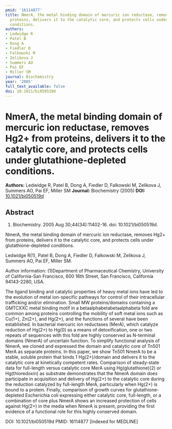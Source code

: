 ```yaml
---
pmid: '16114877'
title: NmerA, the metal binding domain of mercuric ion reductase, removes Hg2+ from
  proteins, delivers it to the catalytic core, and protects cells under glutathione-depleted
  conditions.
authors:
- Ledwidge R
- Patel B
- Dong A
- Fiedler D
- Falkowski M
- Zelikova J
- Summers AO
- Pai EF
- Miller SM
journal: Biochemistry
year: '2005'
full_text_available: false
doi: 10.1021/bi050519d
---
```


# NmerA, the metal binding domain of mercuric ion reductase, removes Hg2+ from proteins, delivers it to the catalytic core, and protects cells under glutathione-depleted conditions.
**Authors:** Ledwidge R, Patel B, Dong A, Fiedler D, Falkowski M, Zelikova J, Summers AO, Pai EF, Miller SM
**Journal:** Biochemistry (2005)
**DOI:** [10.1021/bi050519d](https://doi.org/10.1021/bi050519d)

## Abstract

1. Biochemistry. 2005 Aug 30;44(34):11402-16. doi: 10.1021/bi050519d.

NmerA, the metal binding domain of mercuric ion reductase, removes Hg2+ from 
proteins, delivers it to the catalytic core, and protects cells under 
glutathione-depleted conditions.

Ledwidge R(1), Patel B, Dong A, Fiedler D, Falkowski M, Zelikova J, Summers AO, 
Pai EF, Miller SM.

Author information:
(1)Department of Pharmaceutical Chemistry, University of California-San 
Francisco, 600 16th Street, San Francisco, California 94143-2280, USA.

The ligand binding and catalytic properties of heavy metal ions have led to the 
evolution of metal ion-specific pathways for control of their intracellular 
trafficking and/or elimination. Small MW proteins/domains containing a GMTCXXC 
metal binding motif in a betaalphabetabetaalphabeta fold are common among 
proteins controlling the mobility of soft metal ions such as Cu(1+), Zn(2+), and 
Hg(2+), and the functions of several have been established. In bacterial 
mercuric ion reductases (MerA), which catalyze reduction of Hg(2+) to Hg(0) as a 
means of detoxification, one or two repeats of sequences with this fold are 
highly conserved as N-terminal domains (NmerA) of uncertain function. To 
simplify functional analysis of NmerA, we cloned and expressed the domain and 
catalytic core of Tn501 MerA as separate proteins. In this paper, we show Tn501 
NmerA to be a stable, soluble protein that binds 1 Hg(2+)/domain and delivers it 
to the catalytic core at kinetically competent rates. Comparison of steady-state 
data for full-length versus catalytic core MerA using Hg(glutathione)(2) or 
Hg(thioredoxin) as substrate demonstrates that the NmerA domain does participate 
in acquisition and delivery of Hg(2+) to the catalytic core during the reduction 
catalyzed by full-length MerA, particularly when Hg(2+) is bound to a protein. 
Finally, comparison of growth curves for glutathione-depleted Escherichia coli 
expressing either catalytic core, full-length, or a combination of core plus 
NmerA shows an increased protection of cells against Hg(2+) in the media when 
NmerA is present, providing the first evidence of a functional role for this 
highly conserved domain.

DOI: 10.1021/bi050519d
PMID: 16114877 [Indexed for MEDLINE]

